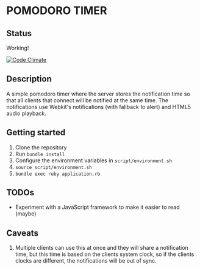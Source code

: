 POMODORO TIMER
==============

Status
------

Working!

[![Code Climate](https://codeclimate.com/github/stevenocchipinti/pomodoro.png)](https://codeclimate.com/github/stevenocchipinti/pomodoro)


Description
-----------

A simple pomodoro timer where the server stores the notification time so that
all clients that connect will be notified at the same time.
The notifications use Webkit's notifications (with fallback to alert) and HTML5
audio playback.


Getting started
---------------

1. Clone the repository
2. Run `bundle install`
3. Configure the environment variables in `script/environment.sh`
4. `source script/environment.sh`
5. `bundle exec ruby application.rb`


TODOs
-----

- Experiment with a JavaScript framework to make it easier to read (maybe)


Caveats
-------

1. Multiple clients can use this at once and they will share a notification
   time, but this time is based on the clients system clock, so if the clients
   clocks are different, the notifications will be out of sync.
